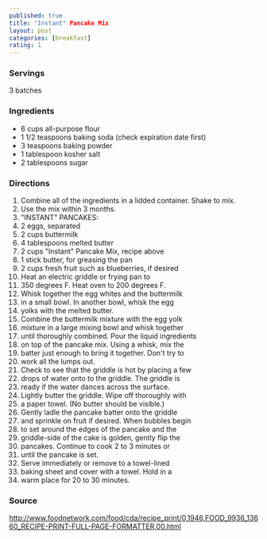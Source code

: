 ```yaml
---
published: true
title: "Instant" Pancake Mix
layout: post
categories: [breakfast]
rating: 1
---
```

### Servings
3 batches

### Ingredients
- 6 cups all-purpose flour
- 1 1/2 teaspoons baking soda (check expiration date first)
- 3 teaspoons baking powder
- 1 tablespoon kosher salt
- 2 tablespoons sugar


### Directions
1. Combine all of the ingredients in a lidded container. Shake to mix.
2. Use the mix within 3 months.
3. "INSTANT" PANCAKES:
4. 2 eggs, separated
5. 2 cups buttermilk
6. 4 tablespoons melted butter
7. 2 cups "Instant" Pancake Mix, recipe above
8. 1 stick butter, for greasing the pan
9. 2 cups fresh fruit such as blueberries, if desired
10. Heat an electric griddle or frying pan to
11. 350 degrees F. Heat oven to 200 degrees F.
12. Whisk together the egg whites and the buttermilk
13. in a small bowl. In another bowl, whisk the egg
14. yolks with the melted butter.
15. Combine the buttermilk mixture with the egg yolk
16. mixture in a large mixing bowl and whisk together
17. until thoroughly combined. Pour the liquid ingredients
18. on top of the pancake mix. Using a whisk, mix the
19. batter just enough to bring it together. Don't try to
20. work all the lumps out.
21. Check to see that the griddle is hot by placing a few
22. drops of water onto to the griddle. The griddle is
23. ready if the water dances across the surface.
24. Lightly butter the griddle. Wipe off thoroughly with
25. a paper towel. (No butter should be visible.)
26. Gently ladle the pancake batter onto the griddle
27. and sprinkle on fruit if desired. When bubbles begin
28. to set around the edges of the pancake and the
29. griddle-side of the cake is golden, gently flip the
30. pancakes. Continue to cook 2 to 3 minutes or
31. until the pancake is set.
32. Serve immediately or remove to a towel-lined
33. baking sheet and cover with a towel. Hold in a
34. warm place for 20 to 30 minutes.

### Source
<a href="http://www.foodnetwork.com/food/cda/recipe_print/0,1946,FOOD_9936_13660_RECIPE-PRINT-FULL-PAGE-FORMATTER,00.html" target="new">http://www.foodnetwork.com/food/cda/recipe_print/0,1946,FOOD_9936_13660_RECIPE-PRINT-FULL-PAGE-FORMATTER,00.html</a>

